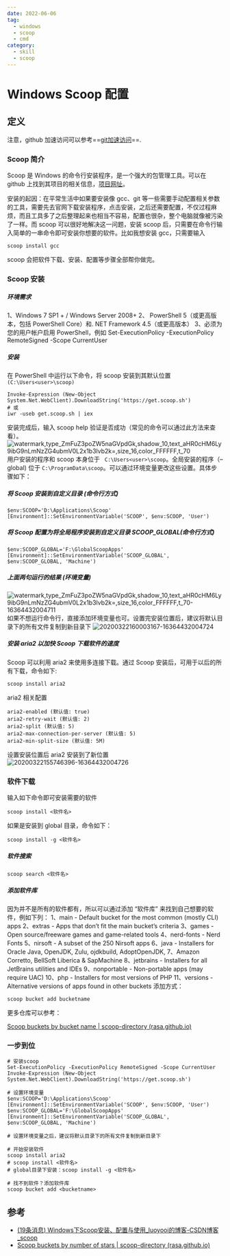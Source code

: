 ```yaml
---
date: 2022-06-06
tag:
  - windows
  - scoop
  - cmd
category:
  - skill
  - scoop
---
```



# Windows Scoop 配置


## 定义

注意，github 加速访问可以参考==[git加速访问](./../git/git加速访问.md)==.

### Scoop 简介

Scoop 是 Windows 的命令行安装程序，是一个强大的包管理工具。可以在 github 上找到其项目的相关信息，[项目网址](https://github.com/lukesampson/scoop)。

安装的起因：在平常生活中如果要安装像 gcc、git 等一些需要手动配置相关参数的工具，需要先去官网下载安装程序，点击安装，之后还需要配置，不仅过程麻烦，而且工具多了之后整理起来也相当不容易，配置也很杂，整个电脑就像被污染了一样。而 scoop 可以很好地解决这一问题，安装 scoop 后，只需要在命令行输入简单的一串命令即可安装你想要的软件。比如我想安装 gcc，只需要输入

```
scoop install gcc
```

scoop 会把软件下载、安装、配置等步骤全部帮你做完。

### Scoop 安装

##### 环境需求

1、Windows 7 SP1 + / Windows Server 2008+
2、 PowerShell 5（或更高版本，包括 PowerShell Core）和. NET Framework 4.5（或更高版本）
3、必须为您的用户帐户启用 PowerShell，例如 Set-ExecutionPolicy -ExecutionPolicy RemoteSigned -Scope CurrentUser

##### 安装

在 PowerShell 中运行以下命令，将 scoop 安装到其默认位置 `(C:\Users<user>\scoop)`

```
Invoke-Expression (New-Object System.Net.WebClient).DownloadString('https://get.scoop.sh')
# 或
iwr -useb get.scoop.sh | iex
```

安装完成后，输入 scoop help 验证是否成功（常见的命令可以通过此方法来查看）。
![watermark,type_ZmFuZ3poZW5naGVpdGk,shadow_10,text_aHR0cHM6Ly9ibG9nLmNzZG4ubmV0L2x1b3lvb2k=,size_16,color_FFFFFF,t_70](./assets/watermark,type_ZmFuZ3poZW5naGVpdGk,shadow_10,text_aHR0cHM6Ly9ibG9nLmNzZG4ubmV0L2x1b3lvb2k=,size_16,color_FFFFFF,t_70.png)
用户安装的程序和 scoop 本身位于 ` C:\Users<user>\scoop`。全局安装的程序（–global) 位于 `C:\ProgramData\scoop`。可以通过环境变量更改这些设置。具体步骤如下：

##### 将 Scoop 安装到自定义目录 (命令行方式)

```
$env:SCOOP='D:\Applications\Scoop'
[Environment]::SetEnvironmentVariable('SCOOP', $env:SCOOP, 'User')
```

##### 将 Scoop 配置为将全局程序安装到自定义目录 SCOOP_GLOBAL(命令行方式)

```
$env:SCOOP_GLOBAL='F:\GlobalScoopApps'
[Environment]::SetEnvironmentVariable('SCOOP_GLOBAL', $env:SCOOP_GLOBAL, 'Machine')
```

##### 上面两句运行的结果 (环境变量)

![watermark,type_ZmFuZ3poZW5naGVpdGk,shadow_10,text_aHR0cHM6Ly9ibG9nLmNzZG4ubmV0L2x1b3lvb2k=,size_16,color_FFFFFF,t_70-16364432004711](./assets/watermark,type_ZmFuZ3poZW5naGVpdGk,shadow_10,text_aHR0cHM6Ly9ibG9nLmNzZG4ubmV0L2x1b3lvb2k=,size_16,color_FFFFFF,t_70-16364432004711.png)
如果不想运行命令行，直接添加环境变量也可。设置完安装位置后，建议将默认目录下的所有文件复制到新目录下 ![20200322160003167-16364432004724](./assets/20200322160003167-16364432004724.png)

##### 安装 aria2 以加快 Scoop 下载软件的速度

Scoop 可以利用 aria2 来使用多连接下载。通过 Scoop 安装后，可用于以后的所有下载，命令如下:

```
scoop install aria2
```

aria2 相关配置

```
aria2-enabled (默认值: true)
aria2-retry-wait (默认值: 2)
aria2-split (默认值: 5)
aria2-max-connection-per-server (默认值: 5)
aria2-min-split-size (默认值: 5M)
```

设置安装位置后 aria2 安装到了新位置
![20200322155746396-16364432004726](./assets/20200322155746396-16364432004726.png)

### 软件下载

输入如下命令即可安装需要的软件

```
scoop install <软件名>
```

如果是安装到 global 目录，命令如下：

```
scoop install -g <软件名>
```

##### 软件搜索

```
scoop search <软件名>
```

##### 添加软件库

因为并不是所有的软件都有，所以可以通过添加 “软件库” 来找到自己想要的软件，例如下列：
1、main - Default bucket for the most common (mostly CLI) apps
2、extras - Apps that don’t fit the main bucket’s criteria
3、games - Open source/freeware games and game-related tools
4、nerd-fonts - Nerd Fonts
5、nirsoft - A subset of the 250 Nirsoft apps
6、java - Installers for Oracle Java, OpenJDK, Zulu, ojdkbuild, AdoptOpenJDK, 7、Amazon Corretto, BellSoft Liberica & SapMachine
8、jetbrains - Installers for all JetBrains utilities and IDEs
9、nonportable - Non-portable apps (may require UAC)
10、php - Installers for most versions of PHP
11、versions - Alternative versions of apps found in other buckets
添加方式：

```
scoop bucket add bucketname
```

更多仓库可以参考：

[Scoop buckets by bucket name | scoop-directory (rasa.github.io)](https://rasa.github.io/scoop-directory/by-bucket.html)

### 一步到位

```
# 安装scoop
Set-ExecutionPolicy -ExecutionPolicy RemoteSigned -Scope CurrentUser
Invoke-Expression (New-Object System.Net.WebClient).DownloadString('https://get.scoop.sh')

# 设置环境变量
$env:SCOOP='D:\Applications\Scoop'
[Environment]::SetEnvironmentVariable('SCOOP', $env:SCOOP, 'User')
$env:SCOOP_GLOBAL='F:\GlobalScoopApps'
[Environment]::SetEnvironmentVariable('SCOOP_GLOBAL', $env:SCOOP_GLOBAL, 'Machine')

# 设置环境变量之后，建议将默认目录下的所有文件复制到新目录下

# 开始安装软件
scoop install aria2
# scoop install <软件名>
# global目录下安装：scoop install -g <软件名>

# 找不到软件？添加软件库
scoop bucket add <bucketname>
```

## 参考

- [(19条消息) Windows下Scoop安装、配置与使用_luoyooi的博客-CSDN博客_scoop](https://blog.csdn.net/luoyooi/article/details/102990113)
- [Scoop buckets by number of stars | scoop-directory (rasa.github.io)](https://rasa.github.io/scoop-directory/by-stars.html)
